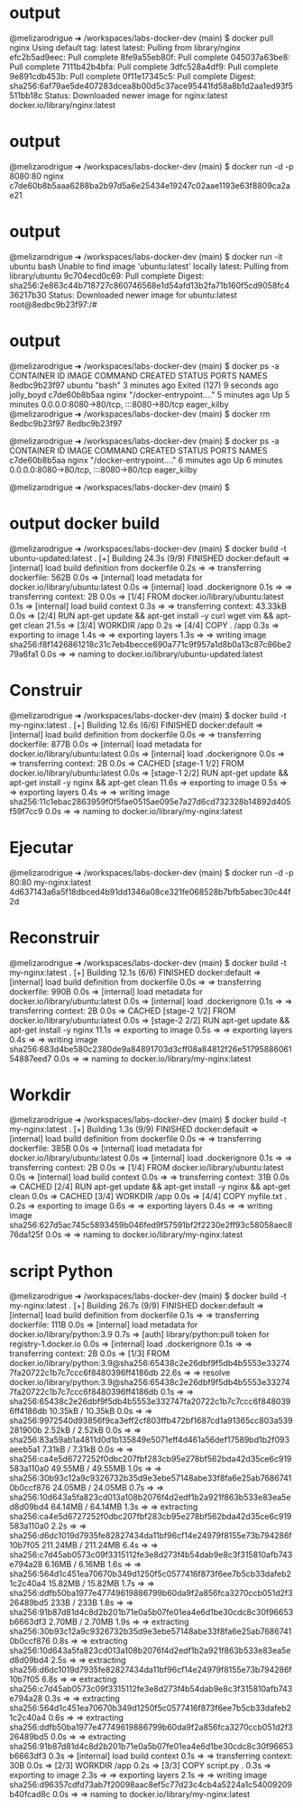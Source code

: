 # output  

@melizarodrigue ➜ /workspaces/labs-docker-dev (main) $ docker pull nginx
Using default tag: latest
latest: Pulling from library/nginx
efc2b5ad9eec: Pull complete 
8fe9a55eb80f: Pull complete 
045037a63be8: Pull complete 
7111b42b4bfa: Pull complete 
3dfc528a4df9: Pull complete 
9e891cdb453b: Pull complete 
0f11e17345c5: Pull complete 
Digest: sha256:6af79ae5de407283dcea8b00d5c37ace95441fd58a8b1d2aa1ed93f5511bb18c
Status: Downloaded newer image for nginx:latest
docker.io/library/nginx:latest

# output 
@melizarodrigue ➜ /workspaces/labs-docker-dev (main) $ docker run -d -p 8080:80 nginx
c7de60b8b5aaa6288ba2b97d5a6e25434e19247c02aae1193e63f8809ca2ae21

# output
@melizarodrigue ➜ /workspaces/labs-docker-dev (main) $ docker run -it ubuntu bash
Unable to find image 'ubuntu:latest' locally
latest: Pulling from library/ubuntu
9c704ecd0c69: Pull complete 
Digest: sha256:2e863c44b718727c860746568e1d54afd13b2fa71b160f5cd9058fc436217b30
Status: Downloaded newer image for ubuntu:latest
root@8edbc9b23f97:/# 

# output
@melizarodrigue ➜ /workspaces/labs-docker-dev (main) $ docker ps -a
CONTAINER ID   IMAGE     COMMAND                  CREATED         STATUS                       PORTS                                   NAMES
8edbc9b23f97   ubuntu    "bash"                   3 minutes ago   Exited (127) 9 seconds ago                                           jolly_boyd
c7de60b8b5aa   nginx     "/docker-entrypoint.…"   5 minutes ago   Up 5 minutes                 0.0.0.0:8080->80/tcp, :::8080->80/tcp   eager_kilby
@melizarodrigue ➜ /workspaces/labs-docker-dev (main) $ docker rm 8edbc9b23f97
8edbc9b23f97


@melizarodrigue ➜ /workspaces/labs-docker-dev (main) $ docker ps -a
CONTAINER ID   IMAGE     COMMAND                  CREATED         STATUS         PORTS                                   NAMES
c7de60b8b5aa   nginx     "/docker-entrypoint.…"   6 minutes ago   Up 6 minutes   0.0.0.0:8080->80/tcp, :::8080->80/tcp   eager_kilby


@melizarodrigue ➜ /workspaces/labs-docker-dev (main) $ 

# output docker build
@melizarodrigue ➜ /workspaces/labs-docker-dev (main) $ docker build -t ubuntu-updated:latest .
[+] Building 24.3s (9/9) FINISHED                                                                               docker:default
 => [internal] load build definition from dockerfile                                                                      0.2s
 => => transferring dockerfile: 562B                                                                                      0.0s
 => [internal] load metadata for docker.io/library/ubuntu:latest                                                          0.0s
 => [internal] load .dockerignore                                                                                         0.1s
 => => transferring context: 2B                                                                                           0.0s
 => [1/4] FROM docker.io/library/ubuntu:latest                                                                            0.1s
 => [internal] load build context                                                                                         0.3s
 => => transferring context: 43.33kB                                                                                      0.0s
 => [2/4] RUN apt-get update && apt-get install -y     curl     wget     vim     && apt-get clean                        21.5s
 => [3/4] WORKDIR /app                                                                                                    0.2s
 => [4/4] COPY . /app                                                                                                     0.3s
 => exporting to image                                                                                                    1.4s
 => => exporting layers                                                                                                   1.3s
 => => writing image sha256:f8f1426861218c31c7eb4becce690a771c9f957a1d8b0a13c87c86be279a6fa1                              0.0s
 => => naming to docker.io/library/ubuntu-updated:latest  

 # Construir
 @melizarodrigue ➜ /workspaces/labs-docker-dev (main) $ docker build -t my-nginx:latest .
[+] Building 12.6s (6/6) FINISHED                                                                               docker:default
 => [internal] load build definition from dockerfile                                                                      0.0s
 => => transferring dockerfile: 877B                                                                                      0.0s
 => [internal] load metadata for docker.io/library/ubuntu:latest                                                          0.0s
 => [internal] load .dockerignore                                                                                         0.0s
 => => transferring context: 2B                                                                                           0.0s
 => CACHED [stage-1 1/2] FROM docker.io/library/ubuntu:latest                                                             0.0s
 => [stage-1 2/2] RUN apt-get update &&     apt-get install -y nginx &&     apt-get clean                                11.6s
 => exporting to image                                                                                                    0.5s
 => => exporting layers                                                                                                   0.4s
 => => writing image sha256:11c1ebac2863959f0f5fae0515ae095e7a27d6cd732328b14892d405f59f7cc9                              0.0s
 => => naming to docker.io/library/my-nginx:latest 

 # Ejecutar
 @melizarodrigue ➜ /workspaces/labs-docker-dev (main) $ docker run -d -p 80:80 my-nginx:latest
4d637143a6a5f18dbced4b91dd1346a08ce321fe068528b7bfb5abec30c44f2d

# Reconstruir
@melizarodrigue ➜ /workspaces/labs-docker-dev (main) $ docker build -t my-nginx:latest .
[+] Building 12.1s (6/6) FINISHED                                                                                            docker:default
 => [internal] load build definition from dockerfile                                                                                   0.0s
 => => transferring dockerfile: 990B                                                                                                   0.0s
 => [internal] load metadata for docker.io/library/ubuntu:latest                                                                       0.0s
 => [internal] load .dockerignore                                                                                                      0.1s
 => => transferring context: 2B                                                                                                        0.0s
 => CACHED [stage-2 1/2] FROM docker.io/library/ubuntu:latest                                                                          0.0s
 => [stage-2 2/2] RUN apt-get update && apt-get install -y nginx                                                                      11.1s
 => exporting to image                                                                                                                 0.5s
 => => exporting layers                                                                                                                0.4s
 => => writing image sha256:683d4be580c2380de9a84891703d3cff08a84812f26e5179588606154887eed7                                           0.0s
 => => naming to docker.io/library/my-nginx:latest 

 # Workdir
 @melizarodrigue ➜ /workspaces/labs-docker-dev (main) $ docker build -t my-nginx:latest .
[+] Building 1.3s (9/9) FINISHED                                                                                             docker:default
 => [internal] load build definition from dockerfile                                                                                   0.0s
 => => transferring dockerfile: 385B                                                                                                   0.0s
 => [internal] load metadata for docker.io/library/ubuntu:latest                                                                       0.0s
 => [internal] load .dockerignore                                                                                                      0.1s
 => => transferring context: 2B                                                                                                        0.0s
 => [1/4] FROM docker.io/library/ubuntu:latest                                                                                         0.0s
 => [internal] load build context                                                                                                      0.0s
 => => transferring context: 31B                                                                                                       0.0s
 => CACHED [2/4] RUN apt-get update &&     apt-get install -y nginx &&     apt-get clean                                               0.0s
 => CACHED [3/4] WORKDIR /app                                                                                                          0.0s
 => [4/4] COPY myfile.txt .                                                                                                            0.2s
 => exporting to image                                                                                                                 0.6s
 => => exporting layers                                                                                                                0.4s
 => => writing image sha256:627d5ac745c5893459b046fed9f57591bf2f2230e2ff93c58058aec876da125f                                           0.0s
 => => naming to docker.io/library/my-nginx:latest   

 # script Python
 @melizarodrigue ➜ /workspaces/labs-docker-dev (main) $ docker build -t my-nginx:latest .
[+] Building 26.7s (9/9) FINISHED                                                                                            docker:default
 => [internal] load build definition from dockerfile                                                                                   0.1s
 => => transferring dockerfile: 111B                                                                                                   0.0s
 => [internal] load metadata for docker.io/library/python:3.9                                                                          0.7s
 => [auth] library/python:pull token for registry-1.docker.io                                                                          0.0s
 => [internal] load .dockerignore                                                                                                      0.1s
 => => transferring context: 2B                                                                                                        0.0s
 => [1/3] FROM docker.io/library/python:3.9@sha256:65438c2e26dbf9f5db4b5553e332747fa20722c1b7c7ccc6f8480396ff4186db                   22.6s
 => => resolve docker.io/library/python:3.9@sha256:65438c2e26dbf9f5db4b5553e332747fa20722c1b7c7ccc6f8480396ff4186db                    0.1s
 => => sha256:65438c2e26dbf9f5db4b5553e332747fa20722c1b7c7ccc6f8480396ff4186db 10.35kB / 10.35kB                                       0.0s
 => => sha256:9972540d93856f9ca3eff2cf803ffb472bf1687cd1a91365cc803a539281900b 2.52kB / 2.52kB                                         0.0s
 => => sha256:83a59ab1a4811d0d1b135849e5071eff4d461a56def17589bd1b2f093aeeb5a1 7.31kB / 7.31kB                                         0.0s
 => => sha256:ca4e5d6727252f0dbc207fbf283cb95e278bf562bda42d35ce6c919583a110a0 49.55MB / 49.55MB                                       1.0s
 => => sha256:30b93c12a9c9326732b35d9e3ebe57148abe33f8fa6e25ab76867410b0ccf876 24.05MB / 24.05MB                                       0.7s
 => => sha256:10d643a5fa823cd013a108b2076f4d2edf1b2a921f863b533e83ea5ed8d09bd4 64.14MB / 64.14MB                                       1.3s
 => => extracting sha256:ca4e5d6727252f0dbc207fbf283cb95e278bf562bda42d35ce6c919583a110a0                                              2.2s
 => => sha256:d6dc1019d7935fe82827434da11bf96cf14e24979f8155e73b794286f10b7f05 211.24MB / 211.24MB                                     6.4s
 => => sha256:c7d45ab0573c09f3315112fe3e8d273f4b54dab9e8c3f315810afb743e794a28 6.16MB / 6.16MB                                         1.6s
 => => sha256:564d1c451ea70670b349d1250f5c0577416f873f6ee7b5cb33dafeb21c2c40a4 15.82MB / 15.82MB                                       1.7s
 => => sha256:ddfb50ba1977e47749619886799b60da9f2a856fca3270ccb051d2f326489bd5 233B / 233B                                             1.8s
 => => sha256:91b87d81d4c8d2b201b71e0a5b07fe01ea4e6d1be30cdc8c30f96653b6663df3 2.70MB / 2.70MB                                         1.9s
 => => extracting sha256:30b93c12a9c9326732b35d9e3ebe57148abe33f8fa6e25ab76867410b0ccf876                                              0.8s
 => => extracting sha256:10d643a5fa823cd013a108b2076f4d2edf1b2a921f863b533e83ea5ed8d09bd4                                              2.5s
 => => extracting sha256:d6dc1019d7935fe82827434da11bf96cf14e24979f8155e73b794286f10b7f05                                              6.8s
 => => extracting sha256:c7d45ab0573c09f3315112fe3e8d273f4b54dab9e8c3f315810afb743e794a28                                              0.3s
 => => extracting sha256:564d1c451ea70670b349d1250f5c0577416f873f6ee7b5cb33dafeb21c2c40a4                                              0.6s
 => => extracting sha256:ddfb50ba1977e47749619886799b60da9f2a856fca3270ccb051d2f326489bd5                                              0.0s
 => => extracting sha256:91b87d81d4c8d2b201b71e0a5b07fe01ea4e6d1be30cdc8c30f96653b6663df3                                              0.3s
 => [internal] load build context                                                                                                      0.1s
 => => transferring context: 30B                                                                                                       0.0s
 => [2/3] WORKDIR /app                                                                                                                 0.2s
 => [3/3] COPY script.py .                                                                                                             0.3s
 => exporting to image                                                                                                                 2.3s
 => => exporting layers                                                                                                                2.1s
 => => writing image sha256:d96357cdfd73ab7f20098aac8ef5c77d23c4cb4a5224a1c54009209b40fcad8c                                           0.0s
 => => naming to docker.io/library/my-nginx:latest  